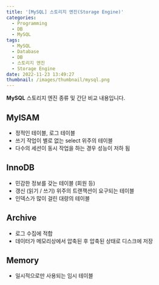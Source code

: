 ```yaml
---
title: '[MySQL] 스토리지 엔진(Storage Engine)'
categories:
  - Programming
  - DB
  - MySQL
tags:
  - MySQL
  - Database
  - DB
  - 스토리지 엔진
  - Storage Engine
date: 2022-11-23 13:49:27
thumbnail: /images/thumbnail/mysql.png
---
```


**MySQL** 스토리지 엔진 종류 및 간단 비교 내용입니다.

## MyISAM

- 정적인 테이블, 로그 테이블
- 쓰기 작업이 별로 없는 select 위주의 테이블
- 다수의 세션이 동시 작업을 하는 경우 성능이 저하 됨

## InnoDB

- 민감한 정보를 갖는 테이블 (회원 등)
- 갱신 (읽기 / 쓰기) 위주의 트랜잭션이 요구되는 테이블
- 인덱스가 많이 걸린 대량의 테이블

## Archive

- 로그 수집에 적합
- 데이터가 메모리상에서 압축된 후 압축된 상태로 디스크에 저장

## Memory

- 일시적으로만 사용되는 임시 테이블

